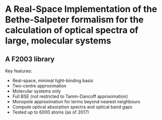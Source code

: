 # A Real-Space Implementation of the Bethe-Salpeter formalism for the calculation of optical spectra of large, molecular systems

## A F2003 library 

Key features: 

* Real-space, minimal tight-binding basis
* Two-centre approximation
* Molecular systems only
* Full BSE (not restricted to Tamm-Dancoff approximation)
* Monopole approximation for terms beyond nearest neighbours 
* Compute optical absorption spectra and optical band gaps 
* Tested up to 6000 atoms (as of 2017) 
